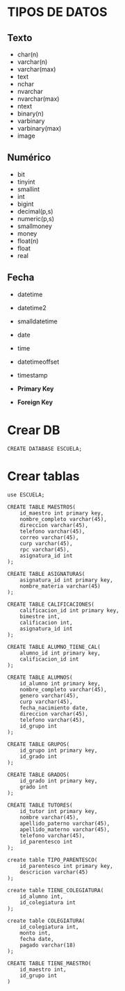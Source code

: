 
# TIPOS DE DATOS

## Texto 

- char(n)
- varchar(n)
- varchar(max)
- text
- nchar
- nvarchar
- nvarchar(max)
- ntext
- binary(n)
- varbinary
- varbinary(max)
- image

## Numérico

- bit
- tinyint 
- smallint
- int
- bigint
- decimal(p,s)
- numeric(p,s)
- smallmoney
- money
- float(n)
- float
- real

## Fecha

- datetime
- datetime2
- smalldatetime
- date
- time
- datetimeoffset
- timestamp

- **Primary Key**
- **Foreign Key**

# Crear DB

```
CREATE DATABASE ESCUELA;
```

# Crear tablas

```
use ESCUELA;

CREATE TABLE MAESTROS(
	id_maestro int primary key,
	nombre_completo varchar(45),
	direccion varchar(45),
	telefono varchar(45),
	correo varchar(45),
	curp varchar(45),
	rpc varchar(45),
	asignatura_id int
);

CREATE TABLE ASIGNATURAS(
	asignatura_id int primary key,
	nombre_materia varchar(45)
);

CREATE TABLE CALIFICACIONES(
	calificacion_id int primary key,
	bimestre int,
	calificacion int,
	asignatura_id int
);

CREATE TABLE ALUMNO_TIENE_CAL(
	alumno_id int primary key,
	calificacion_id int
);

CREATE TABLE ALUMNOS(
	id_alumno int primary key,
	nombre_completo varchar(45),
	genero varchar(45),
	curp varchar(45),
	fecha_nacimiento date,
	direccion varchar(45),
	telefono varchar(45),
	id_grupo int
);

CREATE TABLE GRUPOS(
	id_grupo int primary key,
	id_grado int
);

CREATE TABLE GRADOS(
	id_grado int primary key,
	grado int
);

CREATE TABLE TUTORES(
	id_tutor int primary key,
	nombre varchar(45),
	apellido_paterno varchar(45),
	apellido_materno varchar(45),
	telefono varchar(45),
	id_parentesco int
);

create table TIPO_PARENTESCO(
	id_parentesco int primary key,
	descricion varchar(45)
);

create table TIENE_COLEGIATURA(
	id_alumno int,
	id_colegiatura int
);

create table COLEGIATURA(
	id_colegiatura int,
	monto int,
	fecha date,
	pagado varchar(18)
);

CREATE TABLE TIENE_MAESTRO(
	id_maestro int,
	id_grupo int 
)
```



























